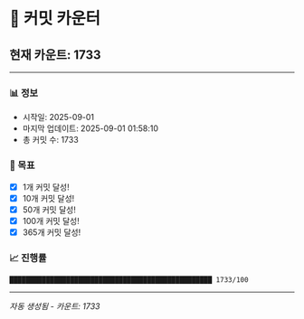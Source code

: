# 🔢 커밋 카운터

## 현재 카운트: 1733

---

### 📊 정보
- 시작일: 2025-09-01
- 마지막 업데이트: 2025-09-01 01:58:10
- 총 커밋 수: 1733

### 🎯 목표
- [x] 1개 커밋 달성!
- [x] 10개 커밋 달성!
- [x] 50개 커밋 달성!
- [x] 100개 커밋 달성!
- [x] 365개 커밋 달성!

### 📈 진행률
```
██████████████████████████████████████████████████ 1733/100
```

---
*자동 생성됨 - 카운트: 1733*
